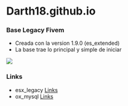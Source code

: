 # Darth18.github.io

### Base Legacy Fivem

- Creada con la version 1.9.0 (es_extended)
- La base trae lo principal y simple de iniciar 

![](https://repository-images.githubusercontent.com/367866205/66a73fba-23b4-4f83-815b-62db7de52629)


### Links

- esx_legacy [Links](https://github.com/esx-framework/esx-legacy)
- ox_mysql [Links](https://github.com/overextended/oxmysql)
